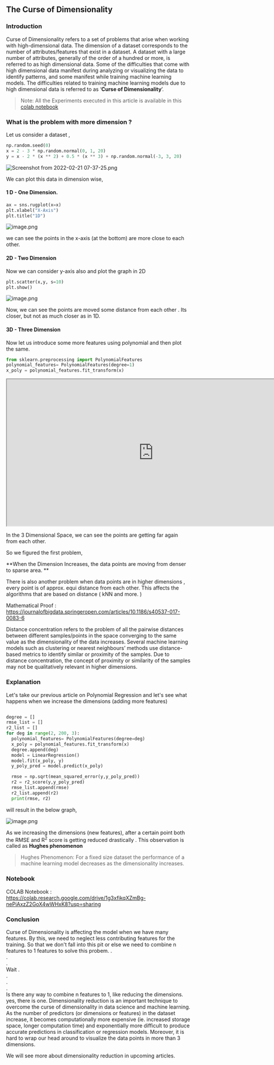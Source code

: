## The Curse of Dimensionality

### Introduction

Curse of Dimensionality refers to a set of problems that arise when working with high-dimensional data. The dimension of a dataset corresponds to the number of attributes/features that exist in a dataset. A dataset with a large number of attributes, generally of the order of a hundred or more, is referred to as high dimensional data. Some of the difficulties that come with high dimensional data manifest during analyzing or visualizing the data to identify patterns, and some manifest while training machine learning models. The difficulties related to training machine learning models due to high dimensional data is referred to as ‘**Curse of Dimensionality**’. 

> Note: All the Experiments executed in this article is available in this [colab notebook](https://colab.research.google.com/drive/1g3xfikqXZmBg-nePiAxzZ2GoX4wWHxK8?usp=sharing)

### What is the problem with more dimension ?

Let us consider a dataset , 

```python
np.random.seed(0)
x = 2 - 3 * np.random.normal(0, 1, 20)
y = x - 2 * (x ** 2) + 0.5 * (x ** 3) + np.random.normal(-3, 3, 20)
```


![Screenshot from 2022-02-21 07-37-25.png](https://cdn.hashnode.com/res/hashnode/image/upload/v1645409265218/JRxzgZvtS.png)

We can plot this data in dimension wise, 

#### 1 D - One Dimension.

```python
ax = sns.rugplot(x=x)
plt.xlabel("X-Axis")
plt.title("1D")
```


![image.png](https://cdn.hashnode.com/res/hashnode/image/upload/v1645409344653/PXmNULIDq.png)

we can see the points in the x-axis (at the bottom) are more close to each other.

#### 2D - Two Dimension

Now we can consider y-axis also and plot the graph in 2D

```python
plt.scatter(x,y, s=10)
plt.show()
```

![image.png](https://cdn.hashnode.com/res/hashnode/image/upload/v1645409442191/B9ZVTRPmD.png)

Now, we can see the points are moved some distance from each other . Its closer, but not as much closer as in 1D. 

#### 3D - Three Dimension

Now let us introduce some more features using polynomial and then plot the same. 

```python
from sklearn.preprocessing import PolynomialFeatures
polynomial_features= PolynomialFeatures(degree=1)
x_poly = polynomial_features.fit_transform(x)
```

<iframe src="https://syedjafer.github.io/ML-Vault/" height="400" width="800" title="Iframe Example"></iframe>

In the 3 Dimensional Space, we can see the points are getting far again from each other. 

So we figured the first problem, 

**When the Dimension Increases,  the data points are moving from denser to sparse area. ** 

There is also another problem when data points are in higher dimensions , every point is of approx. equi distance from each other. This affects the algorithms that are based on distance ( kNN and more. )

Mathematical Proof : https://journalofbigdata.springeropen.com/articles/10.1186/s40537-017-0083-6 

Distance concentration refers to the problem of all the pairwise distances between different samples/points in the space converging to the same value as the dimensionality of the data increases. Several machine learning models such as clustering or nearest neighbours’ methods use distance-based metrics to identify similar or proximity of the samples. Due to distance concentration, the concept of proximity or similarity of the samples may not be qualitatively relevant in higher dimensions. 

### Explanation

Let's take our previous article on Polynomial Regression and let's see what happens when we increase the dimensions (adding more features) 

```python

degree = []
rmse_list = []
r2_list = []
for deg in range(2, 200, 3):
  polynomial_features= PolynomialFeatures(degree=deg)
  x_poly = polynomial_features.fit_transform(x)
  degree.append(deg)
  model = LinearRegression()
  model.fit(x_poly, y)
  y_poly_pred = model.predict(x_poly)

  rmse = np.sqrt(mean_squared_error(y,y_poly_pred))
  r2 = r2_score(y,y_poly_pred)
  rmse_list.append(rmse)
  r2_list.append(r2)
  print(rmse, r2)
```

will result in the below graph, 


![image.png](https://cdn.hashnode.com/res/hashnode/image/upload/v1645415972429/7bYmzy1uwd.png)

As we increasing the dimensions (new features), after a certain point both the RMSE and R<sup>2</sup> score is getting reduced drastically . This observation is called as **Hughes phenomenon**

> Hughes Phenomenon: For a fixed size dataset the performance of a machine learning model decreases as the dimensionality increases.

### Notebook

COLAB Notebook : https://colab.research.google.com/drive/1g3xfikqXZmBg-nePiAxzZ2GoX4wWHxK8?usp=sharing

### Conclusion

Curse of Dimensionality is affecting the model when we have many features. By this, we need to neglect less contributing features for the training. So that we don't fall into this pit or else we need to combine n features to 1 features to solve this probem.
. <br>
. <br>
. <br>
Wait 
. <br>
. <br>
. <br>
. <br>
Is there any way to combine n features to 1, like reducing the dimensions. yes, there is one. 
Dimensionality reduction is an important technique to overcome the curse of dimensionality in data science and machine learning. As the number of predictors (or dimensions or features) in the dataset increase, it becomes computationally more expensive (ie. increased storage space, longer computation time) and exponentially more difficult to produce accurate predictions in classification or regression models. Moreover, it is hard to wrap our head around to visualize the data points in more than 3 dimensions.

We will see more about dimensionality reduction in upcoming articles.


